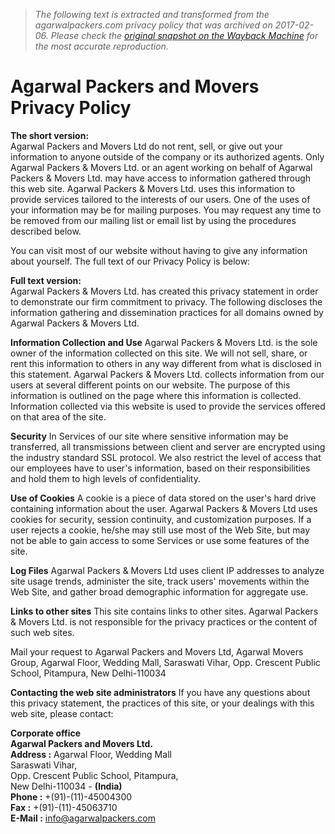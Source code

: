 > *The following text is extracted and transformed from the agarwalpackers.com privacy policy that was archived on 2017-02-06. Please check the [original snapshot on the Wayback Machine](https://web.archive.org/web/20170206095306id_/http%3A//www.agarwalpackers.com/privacy-policy.html) for the most accurate reproduction.*

# Agarwal Packers and Movers Privacy Policy

**The short version:**  
Agarwal Packers and Movers Ltd do not rent, sell, or give out your information to anyone outside of the company or its authorized agents. Only Agarwal Packers & Movers Ltd. or an agent working on behalf of Agarwal Packers & Movers Ltd. may have access to information gathered through this web site. Agarwal Packers & Movers Ltd. uses this information to provide services tailored to the interests of our users. One of the uses of your information may be for mailing purposes. You may request any time to be removed from our mailing list or email list by using the procedures described below.

You can visit most of our website without having to give any information about yourself. The full text of our Privacy Policy is below: 

**Full text version:**  
Agarwal Packers & Movers Ltd. has created this privacy statement in order to demonstrate our firm commitment to privacy. The following discloses the information gathering and dissemination practices for all domains owned by Agarwal Packers & Movers Ltd.

**Information Collection and Use** Agarwal Packers & Movers Ltd. is the sole owner of the information collected on this site. We will not sell, share, or rent this information to others in any way different from what is disclosed in this statement. Agarwal Packers & Movers Ltd. collects information from our users at several different points on our website. The purpose of this information is outlined on the page where this information is collected. Information collected via this website is used to provide the services offered on that area of the site.

**Security** In Services of our site where sensitive information may be transferred, all transmissions between client and server are encrypted using the industry standard SSL protocol. We also restrict the level of access that our employees have to user's information, based on their responsibilities and hold them to high levels of confidentiality. 

**Use of Cookies** A cookie is a piece of data stored on the user's hard drive containing information about the user. Agarwal Packers & Movers Ltd uses cookies for security, session continuity, and customization purposes. If a user rejects a cookie, he/she may still use most of the Web Site, but may not be able to gain access to some Services or use some features of the site. 

**Log Files** Agarwal Packers & Movers Ltd uses client IP addresses to analyze site usage trends, administer the site, track users' movements within the Web Site, and gather broad demographic information for aggregate use.

**Links to other sites** This site contains links to other sites. Agarwal Packers & Movers Ltd. is not responsible for the privacy practices or the content of such web sites.

Mail your request to Agarwal Packers and Movers Ltd, Agarwal Movers Group, Agarwal Floor, Wedding Mall, Saraswati Vihar, Opp. Crescent Public School, Pitampura, New Delhi-110034 

**Contacting the web site administrators** If you have any questions about this privacy statement, the practices of this site, or your dealings with this web site, please contact: 

**Corporate office**  
**Agarwal Packers and Movers Ltd.**  
**Address :** Agarwal Floor, Wedding Mall  
Saraswati Vihar,  
Opp. Crescent Public School, Pitampura,  
New Delhi-110034 - **(India)**  
**Phone :** +(91)-(11)-45004300  
**Fax :** +(91)-(11)-45063710  
**E-Mail :** [info@agarwalpackers.com](mailto:info@agarwalpackers.com?subject=Agarwal%20Packers%20&%20Movers%20Mail%20Through%20agarwalpackers.com)
